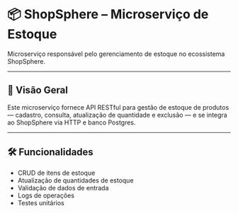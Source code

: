 # 📦 ShopSphere – Microserviço de Estoque

Microserviço responsável pelo gerenciamento de estoque no ecossistema ShopSphere.

---

## 📝 Visão Geral

Este microserviço fornece API RESTful para gestão de estoque de produtos — cadastro, consulta, atualização de quantidade e exclusão — e se integra ao ShopSphere via HTTP e banco Postgres.

---

## 🛠 Funcionalidades

- CRUD de itens de estoque  
- Atualização de quantidades de estoque  
- Validação de dados de entrada  
- Logs de operações  
- Testes unitários

